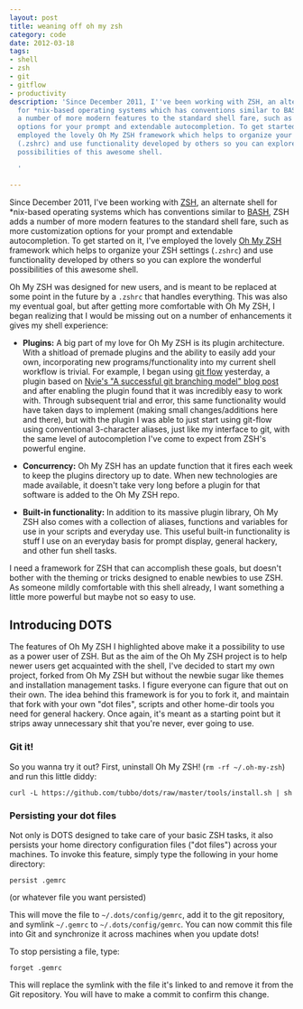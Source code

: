 ```yaml
---
layout: post
title: weaning off oh my zsh
category: code
date: 2012-03-18
tags:
- shell
- zsh
- git
- gitflow
- productivity
description: 'Since December 2011, I''ve been working with ZSH, an alternate shell
  for *nix-based operating systems which has conventions similar to BASH, ZSH adds
  a number of more modern features to the standard shell fare, such as more customization
  options for your prompt and extendable autocompletion. To get started on it, I''ve
  employed the lovely Oh My ZSH framework which helps to organize your ZSH settings
  (.zshrc) and use functionality developed by others so you can explore the wonderful
  possibilities of this awesome shell.

  '

---
```




Since December 2011, I've been working with [ZSH][zsh], an alternate shell for *nix-based operating systems which has conventions similar to [BASH][bash], ZSH adds a number of more modern features to the standard shell fare, such as more customization options for your prompt and extendable autocompletion. To get started on it, I've employed the lovely [Oh My ZSH][omz] framework which helps to organize your ZSH settings (`.zshrc`) and use functionality developed by others so you can explore the wonderful possibilities of this awesome shell.

Oh My ZSH was designed for new users, and is meant to be replaced at some point in the future by a `.zshrc` that handles everything. This was also my eventual goal, but after getting more comfortable with Oh My ZSH, I began realizing that I would be missing out on a number of enhancements it gives my shell experience:

- **Plugins:** A big part of my love for Oh My ZSH is its plugin architecture. With a shitload of premade plugins and the ability to easily add your own, incorporating new programs/functionality into my current shell workflow is trivial. For example, I began using [git flow][flow] yesterday, a plugin based on [Nvie's "A successful git branching model" blog post][nvie] and after enabling the plugin found that it was incredibly easy to work with. Through subsequent trial and error, this same functionality would have taken days to implement (making small changes/additions here and there), but with the plugin I was able to just start using git-flow using conventional 3-character aliases, just like my interface to git, with the same level of autocompletion I've come to expect from ZSH's powerful engine.

- **Concurrency:** Oh My ZSH has an update function that it fires each week to keep the plugins directory up to date. When new technologies are made available, it doesn't take very long before a plugin for that software is added to the Oh My ZSH repo.

- **Built-in functionality:** In addition to its massive plugin library, Oh My ZSH also comes with a collection of aliases, functions and variables for use in your scripts and everyday use. This useful built-in functionality is stuff I use on an everyday basis for prompt display, general hackery, and other fun shell tasks.

I need a framework for ZSH that can accomplish these goals, but doesn't bother with the theming or tricks designed to enable newbies to use ZSH. As someone mildly comfortable with this shell already, I want something a little more powerful but maybe not so easy to use.

## Introducing DOTS

The features of Oh My ZSH I highlighted above make it a possibility to use as a power user of ZSH. But as the aim of the Oh My ZSH project is to help newer users get acquainted with the shell, I've decided to start my own project, forked from Oh My ZSH but without the newbie sugar like themes and installation management tasks. I figure everyone can figure that out on their own. The idea behind this framework is for you to fork it, and maintain that fork with your own "dot files", scripts and other home-dir tools you need for general hackery. Once again, it's meant as a starting point but it strips away unnecessary shit that you're never, ever going to use.

### Git it!

So you wanna try it out? First, uninstall Oh My ZSH! (`rm -rf ~/.oh-my-zsh`) and run this little diddy:

    curl -L https://github.com/tubbo/dots/raw/master/tools/install.sh | sh

### Persisting your dot files

Not only is DOTS designed to take care of your basic ZSH tasks, it also persists your home directory configuration files ("dot files") across your machines. To invoke this feature, simply type the following in your home directory:

    persist .gemrc

(or whatever file you want persisted)

This will move the file to `~/.dots/config/gemrc`, add it to the git repository, and symlink `~/.gemrc` to `~/.dots/config/gemrc`. You can now commit this file into Git and synchronize it across machines when you update dots!

To stop persisting a file, type:

    forget .gemrc

This will replace the symlink with the file it's linked to and remove it from the Git repository. You will have to make a commit to confirm this change.

[zsh]: http://www.zsh.org/
[bash]: http://www.gnu.org/software/bash/
[omz]: https://github.com/robbyrussell/oh-my-zsh
[flow]: https://github.com/nvie/gitflow
[nvie]: http://nvie.com/posts/a-successful-git-branching-model/
[fork]: http://github.com/tubbo/oh-my-zsh
[DOTS]: http://github.com/tubbo/dots
